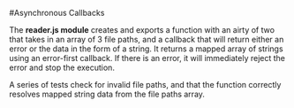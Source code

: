 #Asynchronous Callbacks

The **reader.js module** creates and exports a function with an airty of two that takes in an array of 3 file paths, and a callback that will return either an error or the data in the form of a string.  It returns a mapped array of strings using an error-first callback. If there is an error, it will immediately reject the error and stop the execution.  

A series of tests check for invalid file paths, and that the function correctly resolves mapped string data from the file paths array.